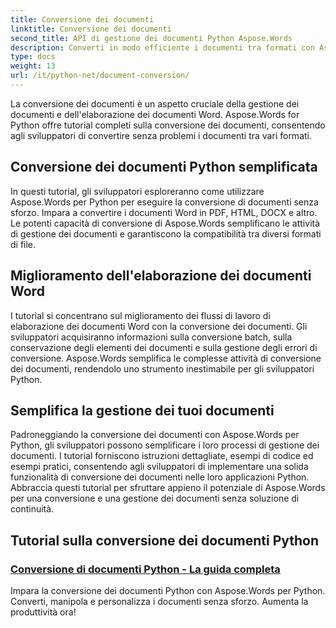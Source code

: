 ```yaml
---
title: Conversione dei documenti
linktitle: Conversione dei documenti
second_title: API di gestione dei documenti Python Aspose.Words
description: Converti in modo efficiente i documenti tra formati con Aspose.Words per Python. Semplifica l'elaborazione dei documenti Word e semplifica le tue attività di gestione dei documenti.
type: docs
weight: 13
url: /it/python-net/document-conversion/
---
```


La conversione dei documenti è un aspetto cruciale della gestione dei documenti e dell'elaborazione dei documenti Word. Aspose.Words for Python offre tutorial completi sulla conversione dei documenti, consentendo agli sviluppatori di convertire senza problemi i documenti tra vari formati.

## Conversione dei documenti Python semplificata

In questi tutorial, gli sviluppatori esploreranno come utilizzare Aspose.Words per Python per eseguire la conversione di documenti senza sforzo. Impara a convertire i documenti Word in PDF, HTML, DOCX e altro. Le potenti capacità di conversione di Aspose.Words semplificano le attività di gestione dei documenti e garantiscono la compatibilità tra diversi formati di file.

## Miglioramento dell'elaborazione dei documenti Word

I tutorial si concentrano sul miglioramento dei flussi di lavoro di elaborazione dei documenti Word con la conversione dei documenti. Gli sviluppatori acquisiranno informazioni sulla conversione batch, sulla conservazione degli elementi dei documenti e sulla gestione degli errori di conversione. Aspose.Words semplifica le complesse attività di conversione dei documenti, rendendolo uno strumento inestimabile per gli sviluppatori Python.

## Semplifica la gestione dei tuoi documenti

Padroneggiando la conversione dei documenti con Aspose.Words per Python, gli sviluppatori possono semplificare i loro processi di gestione dei documenti. I tutorial forniscono istruzioni dettagliate, esempi di codice ed esempi pratici, consentendo agli sviluppatori di implementare una solida funzionalità di conversione dei documenti nelle loro applicazioni Python. Abbraccia questi tutorial per sfruttare appieno il potenziale di Aspose.Words per una conversione e una gestione dei documenti senza soluzione di continuità.

## Tutorial sulla conversione dei documenti Python
### [Conversione di documenti Python - La guida completa](./python-document-conversion/)
Impara la conversione dei documenti Python con Aspose.Words per Python. Converti, manipola e personalizza i documenti senza sforzo. Aumenta la produttività ora!